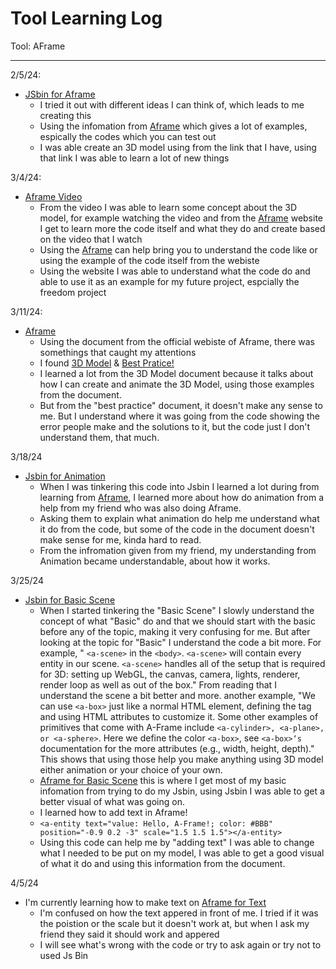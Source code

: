 # Tool Learning Log

Tool: AFrame

---

2/5/24:
* [JSbin for Aframe](https://jsbin.com/yasapodubi/edit?html,output)
  * I tried it out with different ideas I can think of, which leads to me creating this
  * Using the infomation from [Aframe](https://aframe.io/) which gives a lot of examples, espically the codes which you can test out
  * I was able create an 3D model using from the link that I have, using that link I was able to learn a lot of new things

3/4/24:
* [Aframe Video](https://www.youtube.com/watch?v=cS8uGfd_oG8)
  * From the video I was able to learn some concept about the 3D model, for example watching the video and from the [Aframe](https://aframe.io/) website I get to learn more the code itself and what they do and create based on the video that I watch
  * Using the [Aframe](https://aframe.io/) can help bring you to understand the code like or using the example of the code itself from the webiste
  * Using the website I was able to understand what the code do and able to use it as an example for my future project, espcially the freedom project

3/11/24:
* [Aframe](https://aframe.io/)
  * Using the document from the official webiste of Aframe, there was somethings that caught my attentions
  * I found [3D Model](https://aframe.io/docs/1.5.0/introduction/models.html) & [Best Pratice!](https://aframe.io/docs/1.5.0/introduction/best-practices.html)
  * I learned a lot from the 3D Model document because it talks about how I can create and animate the 3D Model, using those examples from the document.
  * But from the "best practice" document, it doesn't make any sense to me. But I understand where it was going from the code showing the error people make and the solutions to it, but the code just I don't understand them, that much.

3/18/24
* [Jsbin for Animation](https://jsbin.com/yixitejehi/edit?html,output)
  * When I was tinkering this code into Jsbin I learned a lot during from learning from [Aframe](https://aframe.io/), I learned more about how do animation from a help from my friend who was also doing Aframe.
  * Asking them to explain what animation do help me understand what it do from the code, but some of the code in the document doesn't make sense for me, kinda hard to read.
  * From the infromation given from my friend, my understanding from Animation became understandable, about how it works.

3/25/24
* [Jsbin for Basic Scene](https://jsbin.com/wabibihawa/edit?html,output)
  * When I started tinkering the "Basic Scene" I slowly understand the concept of what "Basic" do and that we should start with the basic before any of the topic, making it very confusing for me. But after looking at the topic for "Basic" I understand the code a bit more. For example, " ``<a-scene>`` in the ``<body>``. ``<a-scene>`` will contain every entity in our scene. ``<a-scene>`` handles all of the setup that is required for 3D: setting up WebGL, the canvas, camera, lights, renderer, render loop as well as out of the box." From reading that I understand the scene a bit better and more. another example, "We can use ``<a-box>`` just like a normal HTML element, defining the tag and using HTML attributes to customize it. Some other examples of primitives that come with A-Frame include ``<a-cylinder>, <a-plane>, or <a-sphere>``. Here we define the color ``<a-box>``, see ``<a-box>‘s`` documentation for the more attributes (e.g., width, height, depth)." This shows that using those help you make anything using 3D model either animation or your choice of your own.
  * [Aframe for Basic Scene](https://aframe.io/docs/1.5.0/guides/building-a-basic-scene.html) this is where I get most of my basic infomation from trying to do my Jsbin, using Jsbin I was able to get a better visual of what was going on.
  * I learned how to add text in Aframe!
  * ``<a-entity text="value: Hello, A-Frame!; color: #BBB" position="-0.9 0.2 -3" scale="1.5 1.5 1.5"></a-entity>``
  * Using this code can help me by "adding text" I was able to change what I needed to be put on my model, I was able to get a good visual of what it do and using this information from the document.

4/5/24
* I'm currently learning how to make text on [Aframe for Text](https://aframe.io/docs/1.5.0/components/text.html)
  * I'm confused on how the text appered in front of me. I tried if it was the poistion or the scale but it doesn't work at, but when I ask my friend they said it should work and appered
  * I will see what's wrong with the code or try to ask again or try not to used Js Bin
<!--
* Links you used today (websites, videos, etc)
* Things you tried, progress you made, etc
* Challenges, a-ha moments, etc
* Questions you still have
* What you're going to try next
-->
